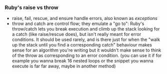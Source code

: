 ### Ruby's raise vs throw
* raise, fail, rescue, and ensure handle errors, also known as *exceptions*
* throw and catch are control flow; they emulate a "go to": Ruby's throw/catch lets you break execution and climb up the stack looking for a catch (like raise/rescue does), but isn't really meant for error conditions. It should be used rarely, and is there just for when the "walk up the stack until you find a corresponding catch" behaviour makes sense for an algorithm you're writing but it wouldn't make sense to think of the throw as corresponding to an error condition.
(you can use it if for example you wanna break 16 nested loops or the snippet you wanna execute is far far away, maybe in another method)